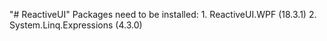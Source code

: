 "# ReactiveUI" 
Packages need to be installed:
    1. ReactiveUI.WPF (18.3.1)
    2. System.Linq.Expressions (4.3.0)
